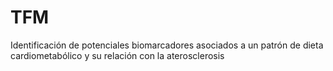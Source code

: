 # TFM
Identificación de potenciales biomarcadores asociados a un patrón de dieta cardiometabólico y su relación con la aterosclerosis

